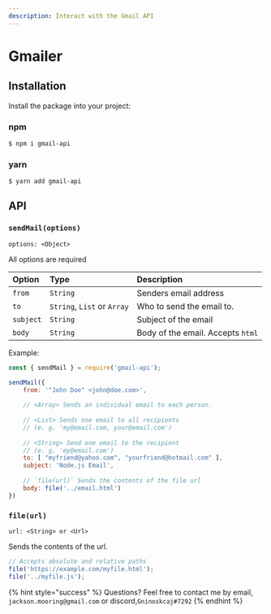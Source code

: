 ```yaml
---
description: Interact with the Gmail API
---
```


# Gmailer

## Installation

Install the package into your project:

### npm

```bash
$ npm i gmail-api
```

### yarn

```text
$ yarn add gmail-api
```

## API

### `sendMail(options)`

`options: <Object>`

All options are required

| Option | Type | Description |
| :--- | :--- | :--- |
| `from` | `String` | Senders email address |
| `to` | `String`, `List` or `Array` | Who to send the email to. |
| `subject` | `String` | Subject of the email |
| `body` | `String` | Body of the email. Accepts `html` |

Example:

```javascript
const { sendMail } = require('gmail-api');

sendMail({
    from: '"John Doe" <john@doe.com>',
    
    // <Array> Sends an individual email to each person.
    
    // <List> Sends one email to all recipients
    // (e. g. 'my@email.com, your@email.com')
    
    // <String> Send one email to the recipient
    // (e. g. 'my@email.com')
    to: [ "myfriend@yahoo.com", "yourfriend@hotmail.com" ], 
    subject: 'Node.js Email',
    
    // `file(url)` Sends the contents of the file url
    body: file('../email.html')
})
```

### `file(url)`

 `url: <String> or <Url>`

Sends the contents of the url.

```javascript
// Accepts absolute and relative paths
file('https://example.com/myfile.html');
file('../myfile.js');
```

{% hint style="success" %}
Questions? Feel free to contact me by email, `jackson.mooring@gmail.com` or discord,`Gninoskcaj#7292`
{% endhint %}

